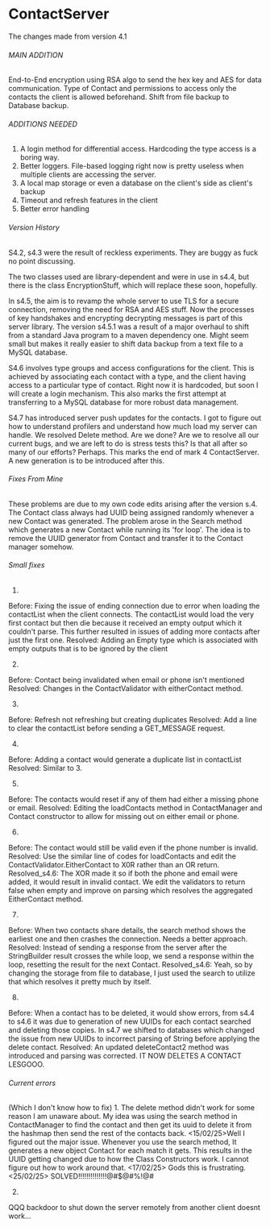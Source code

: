 # ContactServer
The changes made from version 4.1




###### MAIN ADDITION ######
End-to-End encryption using RSA algo to send the hex key and AES for data communication.
Type of Contact and permissions to access only the contacts the client is allowed beforehand.
Shift from file backup to Database backup.



###### ADDITIONS NEEDED ######
1. A login method for differential access. Hardcoding the type access is a boring way.
2. Better loggers. File-based logging right now is pretty useless when multiple clients are accessing the server.
3. A local map storage or even a database on the client's side as client's backup
4. Timeout and refresh features in the client
5. Better error handling



###### Version History ######
S4.2, s4.3 were the result of reckless experiments. They are buggy as fuck no point discussing.

The two classes used are library-dependent and were in use in s4.4, but there is the class EncryptionStuff, which will replace these soon, hopefully.

In s4.5, the aim is to revamp the whole server to use TLS for a secure connection, removing the need for RSA and AES stuff. Now the processes of key handshakes and encrypting decrypting messages is
part of this server library.
The version s4.5.1 was a result of a major overhaul to shift from a standard Java program to a maven dependency one. Might seem small but makes it really easier to shift data backup from a text file
to a MySQL database.

S4.6 involves type groups and access configurations for the client. This is achieved by associating each contact with a type,
and the client having access to a particular type of contact. Right now it is hardcoded, but soon I will create a login mechanism.
This also marks the first attempt at transferring to a MySQL database for more robust data management.

S4.7 has introduced server push updates for the contacts. I got to figure out how to understand profilers and understand how much load my server can handle.
We resolved Delete method.
Are we done? Are we to resolve all our current bugs, and we are left to do is stress tests this? Is that all after so many of our efforts?
Perhaps. This marks the end of mark 4 ContactServer. A new generation is to be introduced after this.

###### Fixes From Mine ######
These problems are due to my own code edits arising after the version s.4.
The Contact class always had UUID being assigned randomly whenever a new Contact was generated. The problem arose in the Search method which generates a new Contact
while running its 'for loop'. The idea is to remove the UUID generator from Contact and transfer it to the Contact manager somehow.



###### Small fixes ######
1.
Before: Fixing the issue of ending connection due to error when loading the contactList when the client connects.
The contactList would load the very first contact but then die because it received an empty output which it couldn't parse.
This further resulted in issues of adding more contacts after just the first one.
Resolved: Adding an Empty type which is associated with empty outputs that is to be ignored by the client

2.
Before: Contact being invalidated when email or phone isn't mentioned
Resolved: Changes in the ContactValidator with eitherContact method.

3.
Before: Refresh not refreshing but creating duplicates
Resolved: Add a line to clear the contactList before sending a GET_MESSAGE request.

4.
Before: Adding a contact would generate a duplicate list in contactList
Resolved: Similar to 3.

5.
Before: The contacts would reset if any of them had either a missing phone or email.
Resolved: Editing the loadContacts method in ContactManager and Contact constructor to allow for missing out on either email or
phone.

6.
Before: The contact would still be valid even if the phone number is invalid.
Resolved: Use the similar line of codes for loadContacts and edit the ContactValidator.EitherContact to X0R rather than an OR return.
Resolved_s4.6: The XOR made it so if both the phone and email were added, it would result in invalid contact. We edit the validators to return false when empty and
improve on parsing which resolves the aggregated EitherContact method.

7.
Before: When two contacts share details, the search method shows the earliest one and then crashes the connection. Needs a better
        approach.
Resolved: Instead of sending a response from the server after the StringBuilder result crosses the while loop, we send a response within the loop, resetting the result for the next Contact.
Resolved_s4.6: Yeah, so by changing the storage from file to database, I just used the search to utilize that which resolves it pretty much by itself.

8.   
Before: When a contact has to be deleted, it would show errors, from s4.4 to s4.6 it was due to generation of new UUIDs for each contact searched and deleting those copies.
In s4.7 we shifted to databases which changed the issue from new UUIDs to incorrect parsing of String before applying the delete contact. 
Resolved: An updated deleteContact2 method was introduced and parsing was corrected. IT NOW DELETES A CONTACT LESGOOO.

###### Current errors ######
(Which I don't know how to fix)
1.
<Weeks ago>The delete method didn't work for some reason I am unaware about. My idea was using the search method in ContactManager
to find the contact and then get its uuid to delete it from the hashmap then send the rest of the contacts back.
<15/02/25>Well I figured out the major issue. Whenever you use the search method, It generates a new object Contact for each match it gets.
This results in the UUID getting changed due to how the Class Constructors work. I cannot figure out how to work around that.
<17/02/25> Gods this is frustrating.
<25/02/25> SOLVED!!!!!!!!!!!!!!@#$@#%!@#


2.
QQQ backdoor to shut down the server remotely from another client doesnt work...

